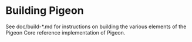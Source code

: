 Building Pigeon
=============

See doc/build-*.md for instructions on building the various
elements of the Pigeon Core reference implementation of Pigeon.
